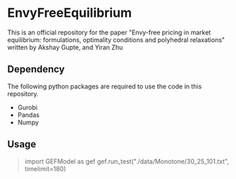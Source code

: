 # EnvyFreeEquilibrium
This is an official repository for the paper "Envy-free pricing in market equilibrium: formulations, optimality conditions and polyhedral relaxations" written by Akshay Gupte, and Yiran Zhu

## Dependency

The following python packages are required to use the code in this repository.

- Gurobi
- Pandas
- Numpy

## Usage

> import GEFModel as gef
> gef.run_test("./data/Monotone/30_25_101.txt", timelimit=180)
